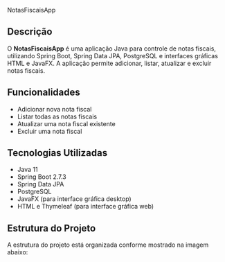 NotasFiscaisApp

## Descrição

O **NotasFiscaisApp** é uma aplicação Java para controle de notas fiscais, utilizando Spring Boot, Spring Data JPA, PostgreSQL e interfaces gráficas HTML e JavaFX. A aplicação permite adicionar, listar, atualizar e excluir notas fiscais.

## Funcionalidades

- Adicionar nova nota fiscal
- Listar todas as notas fiscais
- Atualizar uma nota fiscal existente
- Excluir uma nota fiscal

## Tecnologias Utilizadas

- Java 11
- Spring Boot 2.7.3
- Spring Data JPA
- PostgreSQL
- JavaFX (para interface gráfica desktop)
- HTML e Thymeleaf (para interface gráfica web)

## Estrutura do Projeto

A estrutura do projeto está organizada conforme mostrado na imagem abaixo:
